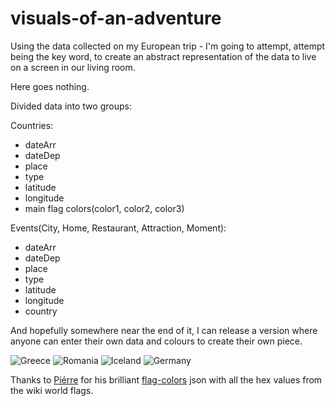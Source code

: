 # visuals-of-an-adventure
Using the data collected on my European trip - I'm going to attempt, attempt being the key word, to create an abstract representation of the data to live on a screen in our living room. 

Here goes nothing.

Divided data into two groups:

Countries:
  * dateArr
  * dateDep
  * place
  * type
  * latitude
  * longitude
  * main flag colors(color1, color2, color3)

 Events(City, Home, Restaurant, Attraction, Moment):
  * dateArr
  * dateDep
  * place
  * type
  * latitude
  * longitude
  * country

And hopefully somewhere near the end of it, I can release a version where anyone can enter their own data and colours to create their own piece.

![Greece](http://i.imgur.com/kISEL1D.png)
![Romania](http://i.imgur.com/Lk3PYuh.png)
![Iceland](http://i.imgur.com/qbQS688.png)
![Germany](http://i.imgur.com/T84EjEF.png)

Thanks to [Piérre](https://github.com/reimertz) for his brilliant [flag-colors](https://github.com/reimertz/flag-colors) json with all the hex values from the wiki world flags.